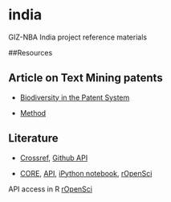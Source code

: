 # india
GIZ-NBA India project reference materials

##Resources

## Article on Text Mining patents

- [Biodiversity in the Patent System](http://journals.plos.org/plosone/article?id=10.1371/journal.pone.0078737#s6)

- [Method](http://journals.plos.org/plosone/article?id=10.1371/journal.pone.0078737#s6)




## Literature

- [Crossref](https://www.crossref.org/), [Github API](https://github.com/CrossRef/rest-api-doc)

- [CORE](https://core.ac.uk/), [API](https://core.ac.uk/services), [iPython notebook](https://github.com/oacore/or2016-api-demo), [rOpenSci](https://github.com/ropenscilabs/cored)





API access in R [rOpenSci](https://ropensci.org/)


